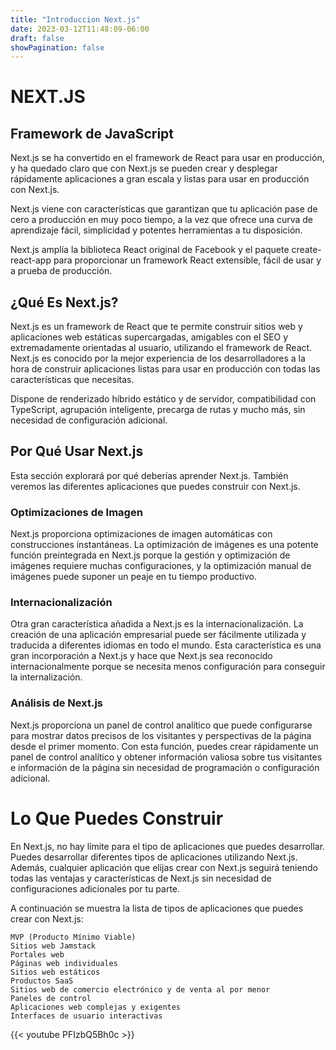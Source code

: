 ```yaml
---
title: "Introduccion Next.js"
date: 2023-03-12T11:48:09-06:00
draft: false
showPagination: false
---
```

# NEXT.JS 
## Framework de JavaScript

Next.js se ha convertido en el framework de React para usar en producción, y ha quedado claro que con Next.js se pueden crear y desplegar rápidamente aplicaciones a gran escala y listas para usar en producción con Next.js.

Next.js viene con características que garantizan que tu aplicación pase de cero a producción en muy poco tiempo, a la vez que ofrece una curva de aprendizaje fácil, simplicidad y potentes herramientas a tu disposición.

Next.js amplía la biblioteca React original de Facebook y el paquete create-react-app para proporcionar un framework React extensible, fácil de usar y a prueba de producción.

## ¿Qué Es Next.js?

Next.js es un framework de React que te permite construir sitios web y aplicaciones web estáticas supercargadas, amigables con el SEO y extremadamente orientadas al usuario, utilizando el framework de React. Next.js es conocido por la mejor experiencia de los desarrolladores a la hora de construir aplicaciones listas para usar en producción con todas las características que necesitas.

Dispone de renderizado híbrido estático y de servidor, compatibilidad con TypeScript, agrupación inteligente, precarga de rutas y mucho más, sin necesidad de configuración adicional.

## Por Qué Usar Next.js

Esta sección explorará por qué deberías aprender Next.js. También veremos las diferentes aplicaciones que puedes construir con Next.js.

### Optimizaciones de Imagen

Next.js proporciona optimizaciones de imagen automáticas con construcciones instantáneas. La optimización de imágenes es una potente función preintegrada en Next.js porque la gestión y optimización de imágenes requiere muchas configuraciones, y la optimización manual de imágenes puede suponer un peaje en tu tiempo productivo.
### Internacionalización

Otra gran característica añadida a Next.js es la internacionalización. La creación de una aplicación empresarial puede ser fácilmente utilizada y traducida a diferentes idiomas en todo el mundo. Esta característica es una gran incorporación a Next.js y hace que Next.js sea reconocido internacionalmente porque se necesita menos configuración para conseguir la internalización.
### Análisis de Next.js

Next.js proporciona un panel de control analítico que puede configurarse para mostrar datos precisos de los visitantes y perspectivas de la página desde el primer momento. Con esta función, puedes crear rápidamente un panel de control analítico y obtener información valiosa sobre tus visitantes e información de la página sin necesidad de programación o configuración adicional.


# Lo Que Puedes Construir

En Next.js, no hay límite para el tipo de aplicaciones que puedes desarrollar. Puedes desarrollar diferentes tipos de aplicaciones utilizando Next.js. Además, cualquier aplicación que elijas crear con Next.js seguirá teniendo todas las ventajas y características de Next.js sin necesidad de configuraciones adicionales por tu parte.

A continuación se muestra la lista de tipos de aplicaciones que puedes crear con Next.js:

    MVP (Producto Mínimo Viable)
    Sitios web Jamstack
    Portales web
    Páginas web individuales
    Sitios web estáticos
    Productos SaaS
    Sitios web de comercio electrónico y de venta al por menor
    Paneles de control
    Aplicaciones web complejas y exigentes
    Interfaces de usuario interactivas


 {{< youtube  PFIzbQ5Bh0c >}}